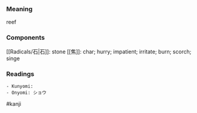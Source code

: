 ### Meaning

reef

### Components

[[Radicals/石|石]]: stone [[焦]]: char; hurry; impatient; irritate; burn; scorch; singe

### Readings

```
- Kunyomi: 
- Onyomi: ショウ
```

#kanji